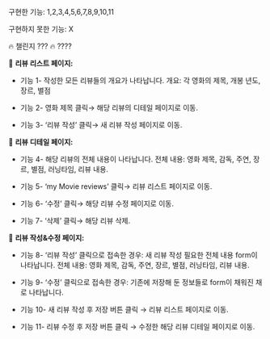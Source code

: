 구현한 기능: 1,2,3,4,5,6,7,8,9,10,11

구현하지 못한 기능: X

🔥 챌린지 ??? 🔥
????

📝 **리뷰 리스트 페이지:**

- 기능 1- 작성한 모든 리뷰들의 개요가 나타납니다.
    개요: 각 영화의 제목, 개봉 년도, 장르, 별점
    
- 기능 2- 영화 제목 클릭→ 해당 리뷰의 디테일 페이지로 이동.
    
- 기능 3- ‘리뷰 작성’ 클릭→ 새 리뷰 작성 페이지로 이동.
    

📝 **리뷰 디테일 페이지:** 

- 기능 4- 해당 리뷰의 전체 내용이 나타납니다.
    전체 내용: 영화 제목, 감독, 주연, 장르, 별점, 러닝타임, 리뷰 내용. 
    
- 기능 5- ‘my Movie reviews’ 클릭→  리뷰 리스트 페이지로 이동.
    
- 기능 6- ‘수정’ 클릭→ 해당 리뷰 수정 페이지로 이동.
    
- 기능 7- ‘삭제’ 클릭→ 해당 리뷰 삭제. 
    

📝 **리뷰 작성&수정 페이지:**

- 기능 8- ‘리뷰 작성’ 클릭으로 접속한 경우: 새 리뷰 작성 필요한 전체 내용 form이 나타납니다.
    전체 내용: 영화 제목, 감독, 주연, 장르, 별점, 러닝타임, 리뷰 내용. 
    
- 기능 9- ‘수정’ 클릭으로 접속한 경우: 기존에 저장해 둔 정보들로 form이 채워진 채로 나타납니다.
    
- 기능 10- 새 리뷰 작성 후 저장 버튼 클릭 → 리뷰 리스트 페이지로 이동.
    
- 기능 11- 리뷰 수정 후 저장 버튼 클릭 → 수정한 해당 리뷰 디테일 페이지로 이동.